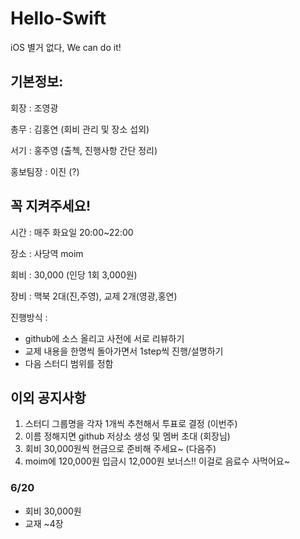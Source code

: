 # Hello-Swift
iOS 별거 없다, We can do it!

## 기본정보:

회장 : 조영광

총무 : 김홍연 (회비 관리 및 장소 섭외)

서기 : 홍주영 (출첵, 진행사항 간단 정리)

홍보팀장 : 이진 (?)

## 꼭 지켜주세요!

시간 : 매주 화요일 20:00~22:00

장소 : 사당역 moim

회비 : 30,000 (인당 1회 3,000원)

장비 : 맥북 2대(진,주영), 교제 2개(영광,홍연)

진행방식 : 

- github에 소스 올리고 사전에 서로 리뷰하기
- 교제 내용을 한명씩 돌아가면서 1step씩 진행/설명하기
- 다음 스터디 범위를 정함

## 이외 공지사항

1. 스터디 그룹명을 각자 1개씩 추천해서 투표로 결정 (이번주)
2. 이름 정해지면 github 저상소 생성 및 멤버 초대 (회장님)
3. 회비 30,000원씩 현금으로 준비해 주세요~ (다음주)
4. moim에 120,000원 입금시 12,000원 보너스!! 이걸로 음료수 사먹어요~

### 6/20
- 회비 30,000원
- 교재 ~4장
